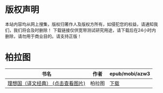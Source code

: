 # 版权声明

本站内容均从网上搜集，版权归著作人及版权方所有，如侵犯您的权益，请通知我们，我们将会及时删除！ 下载链接仅供宽带测试研究用途，请下载后在24小时内删除，请勿用于商业目的。请支持正版！

# 柏拉图

| 书名 | 作者 | epub/mobi/azw3 |
| --- | --- | --- |
| [理想国（译文经典） (点击查看图片)](https://www.dushupai.com/attachment/2024/06/05/f4ca6d26ac209e44.jpg) | 柏拉图 | [下载](https://url89.ctfile.com/f/31084289-1357027216-6c81c9?p=8866) |
